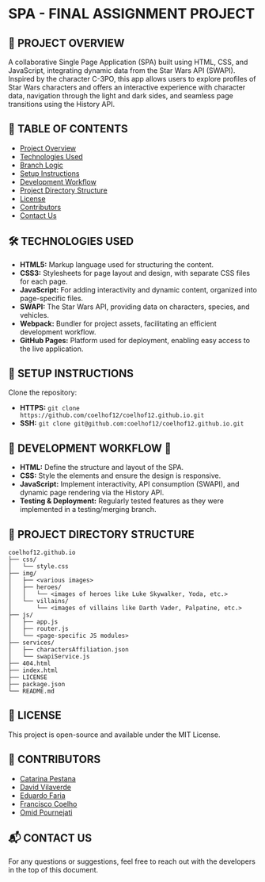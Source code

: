 # SPA - FINAL ASSIGNMENT PROJECT

## 🚀 PROJECT OVERVIEW

A collaborative Single Page Application (SPA) built using HTML, CSS, and JavaScript, integrating dynamic data from the Star Wars API (SWAPI). Inspired by the character C-3PO, this app allows users to explore profiles of Star Wars characters and offers an interactive experience with character data, navigation through the light and dark sides, and seamless page transitions using the History API.

## 📑 TABLE OF CONTENTS

- [Project Overview](#project-overview-)
- [Technologies Used](#technologies-used-)
- [Branch Logic](#branch-logic)
- [Setup Instructions](#setup-instructions-)
- [Development Workflow](#development-workflow-)
- [Project Directory Structure](#project-directory-structure-)
- [License](#license-)
- [Contributors](#Contributors-)
- [Contact Us](#contact-us-)

## 🛠️ TECHNOLOGIES USED

- **HTML5:** Markup language used for structuring the content.
- **CSS3:** Stylesheets for page layout and design, with separate CSS files for each page.
- **JavaScript:** For adding interactivity and dynamic content, organized into page-specific files.
- **SWAPI:** The Star Wars API, providing data on characters, species, and vehicles.
- **Webpack:** Bundler for project assets, facilitating an efficient development workflow.
- **GitHub Pages:** Platform used for deployment, enabling easy access to the live application.

## 📝 SETUP INSTRUCTIONS

Clone the repository:

- **HTTPS:** `git clone https://github.com/coelhof12/coelhof12.github.io.git`
- **SSH:** `git clone git@github.com:coelhof12/coelhof12.github.io.git`

## 🔄 DEVELOPMENT WORKFLOW 🔄

- **HTML:** Define the structure and layout of the SPA.
- **CSS:** Style the elements and ensure the design is responsive.
- **JavaScript:** Implement interactivity, API consumption (SWAPI), and dynamic page rendering via the History API.
- **Testing & Deployment:** Regularly tested features as they were implemented in a testing/merging branch.

## 📂 PROJECT DIRECTORY STRUCTURE

```
coelhof12.github.io
├── css/
│   └── style.css
├── img/
│   ├── <various images>
│   ├── heroes/
│   │   └── <images of heroes like Luke Skywalker, Yoda, etc.>
│   └── villains/
│       └── <images of villains like Darth Vader, Palpatine, etc.>
├── js/
│   ├── app.js
│   ├── router.js
│   └── <page-specific JS modules>
├── services/
│   ├── charactersAffiliation.json
│   └── swapiService.js
├── 404.html
├── index.html
├── LICENSE
├── package.json
└── README.md
```

## 📜 LICENSE

This project is open-source and available under the MIT License.

## 👥 CONTRIBUTORS

- [Catarina Pestana](https://github.com/catp98)
- [David Vilaverde](https://github.com/dtrv95)
- [Eduardo Faria](https://github.com/DaDim93)
- [Francisco Coelho](https://github.com/coelhof12)
- [Omid Pournejati](https://github.com/theomidious)

## 📬 CONTACT US

For any questions or suggestions, feel free to reach out with the developers in the top of this document.
